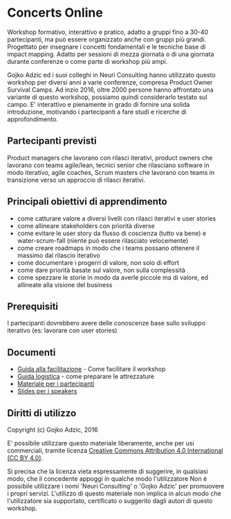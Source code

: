# Concerts Online

Workshop formativo, interattivo e pratico, adatto a gruppi fino a 30-40 partecipanti, ma può essere organizzato anche con gruppi più grandi.
Progettato per insegnare i concetti fondamentali e le tecniche base di impact mapping.
Adatto per sessioni di mezza giornata o di una giornata durante conferenze o come parte di workshop più ampi.

Gojko Adzic ed i suoi colleghi in Neuri Consulting hanno utilizzato questo workshop per diversi anni a varie conferenze, compresa Product Owner Survival Camps. Ad inzio 2016, oltre 2000 persone hanno affrontato una variante di questo workshop, possiamo quindi considerarlo testato sul campo. E' interattivo e pienamente in grado di fornire una solida introduzione, motivando i partecipanti a fare studi e ricerche di approfondimento.

## Partecipanti previsti

Product managers che lavorano con rilasci iterativi, product owners che lavorano con teams agile/lean, tecnici senior che rilasciano  software in modo iterativo, agile coaches, Scrum masters che lavorano con teams in transizione verso un approccio di rilasci iterativi.

## Principali obiettivi di apprendimento

* come catturare valore a diversi livelli con rilasci iterativi e user stories
* come allineare stakeholders con priorità diverse
* come evitare le user story da flusso di coscienza (tutto va bene) e water-scrum-fall (niente può essere rilasciato velocemente)
* come creare roadmaps in modo che i teams possano ottenere il massimo dal rilascio iterativo 
* come documentare i progerri di valore, non solo di effort
* come dare priorità basate sul valore, non sulla complessità
* come spezzare le storie in modo da averle piccole ma di valore, ed allineate alla visione del business

## Prerequisiti

I partecipanti dovrebbero avere delle conoscenze base sullo sviluppo iterativo (es: lavorare con user stories)

## Documenti

* [Guida alla facilitazione](facilitation-guide.md) - Come facilitare il workshop
* [Guida logistica](logistics-guide.md) - come preparare le attrezzature
* [Materiale per i partecipanti](handouts)
* [Slides per i speakers](slides)

## Diritti di utilizzo

Copyright (c) Gojko Adzic, 2016

E' possibile utilizzare questo materiale liberamente, anche per usi commerciali, tramite licenza [Creative Commons Attribution 4.0 International (CC BY 4.0)](http://creativecommons.org/licenses/by/4.0/). 

Si precisa che la licenza vieta espressamente di suggerire, in qualsiasi modo, che il concedente appoggi in qualche modo l'utilizzatore 
Non è possibile utilizzare i nomi 'Neuri Consulting' o 'Gojko Adzic' per promuovere i propri servizi. L'utilizzo di questo materiale non implica in alcun modo che l'utilizzatore sia supportato, certificato o suggerito dagli autori di questo workshop.